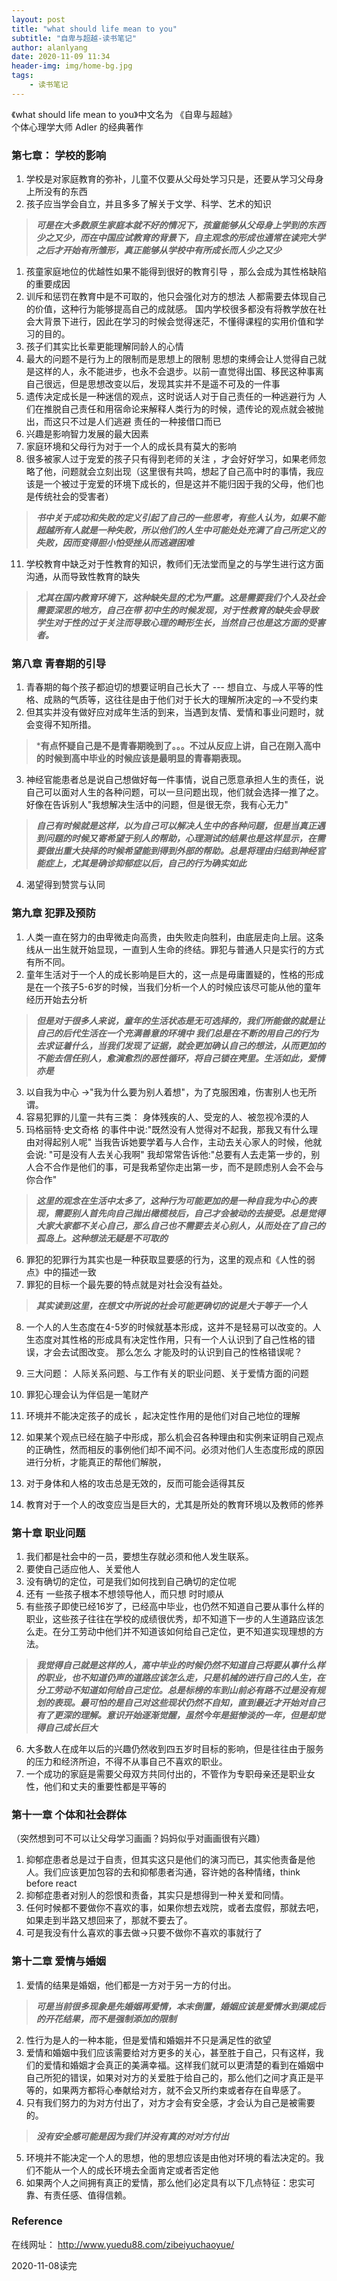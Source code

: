 ```yaml
---
layout: post
title: "what should life mean to you"
subtitle: "自卑与超越-读书笔记"
author: alanlyang
date: 2020-11-09 11:34
header-img: img/home-bg.jpg
tags:
    - 读书笔记
---
```

《what should life mean to you》中文名为 《自卑与超越》  
 个体心理学大师 Adler 的经典著作

### 第七章： 学校的影响
1. 学校是对家庭教育的弥补，儿童不仅要从父母处学习只是，还要从学习父母身上所没有的东西
2. 孩子应当学会自立，并且多多了解关于文学、科学、艺术的知识
   
> ***可是在大多数原生家庭本就不好的情况下，孩童能够从父母身上学到的东西少之又少，而在中国应试教育的背景下，自主观念的形成也通常在读完大学之后才开始有所雏形，真正能够从学校中有所成长而人少之又少*** 
1. 孩童家庭地位的优越性如果不能得到很好的教育引导 ，那么会成为其性格缺陷的重要成因
2. 训斥和惩罚在教育中是不可取的，他只会强化对方的想法
人都需要去体现自己的价值，这种行为能够提高自己的成就感。
国内学校很多都没有将教学放在社会大背景下进行，因此在学习的时候会觉得迷茫，不懂得课程的实用价值和学习的目的。
5. 孩子们其实比长辈更能理解同龄人的心情
6. 最大的问题不是行为上的限制而是思想上的限制
思想的束缚会让人觉得自己就是这样的人，永不能进步，也永不会退步。以前一直觉得出国、移民这种事离自己很远，但是思想改变以后，发现其实并不是遥不可及的一件事
7. 遗传决定成长是一种迷信的观点，这时说话人对于自己责任的一种逃避行为
人们在推脱自己责任和用宿命论来解释人类行为的时候，遗传论的观点就会被抛出，而这只不过是人们逃避 责任的一种接借口而已
8. 兴趣是影响智力发展的最大因素
9. 家庭环境和父母行为对于一个人的成长具有莫大的影响
10. 很多被家人过于宠爱的孩子只有得到老师的关注 ，才会好好学习，如果老师忽略了他，问题就会立刻出现（这里很有共鸣，想起了自己高中时的事情，我应该是一个被过于宠爱的环境下成长的，但是这并不能归因于我的父母，他们也是传统社会的受害者）

> ***书中关于成功和失败的定义引起了自己的一些思考，有些人认为，如果不能超越所有人就是一种失败，所以他们的人生中可能处处充满了自己所定义的失败，因而变得胆小怕受挫从而逃避困难***

11. 学校教育中缺乏对于性教育的知识，教师们无法堂而皇之的与学生进行这方面沟通，从而导致性教育的缺失

> ***尤其在国内教育环境下，这种缺失显的尤为严重。这是需要我们个人及社会需要深思的地方，自己在带 初中生的时候发现，对于性教育的缺失会导致学生对于性的过于关注而导致心理的畸形生长，当然自己也是这方面的受害者。***

### 第八章 青春期的引导  
  
1. 青春期的每个孩子都迫切的想要证明自己长大了 --- 想自立、与成人平等的性格、成熟的气质等，这往往是由于他们对于长大的理解所决定的-->不受约束
2. 但其实并没有做好应对成年生活的到来，当遇到友情、爱情和事业问题时，就会变得不知所措。
> ***有点怀疑自己是不是青春期晚到了。。。不过从反应上讲，自己在刚入高中的时候到高中毕业的时候应该是最明显的青春期表现。**
3. 神经官能患者总是说自己想做好每一件事情，说自己愿意承担人生的责任，说自己可以面对人生的各种问题，可以一旦问题出现，他们就会选择一推了之。好像在告诉别人"我想解决生活中的问题，但是很无奈，我有心无力"
> ***自己有时候就是这样，以为自己可以解决人生中的各种问题，但是当真正遇到问题的时候又寄希望于别人的帮助，心理测试的结果也是这样显示，在需要做出重大抉择的时候希望能到得到外部的帮助。总是将理由归结到神经官能症上，尤其是确诊抑郁症以后，自己的行为确实如此***
4. 渴望得到赞赏与认同

### 第九章 犯罪及预防

1. 人类一直在努力的由卑微走向高贵，由失败走向胜利，由底层走向上层。这条线从一出生就开始显现，一直到人生命的终结。罪犯与普通人只是实行的方式有所不同。
2. 童年生活对于一个人的成长影响是巨大的，这一点是毋庸置疑的，性格的形成是在一个孩子5-6岁的时候，当我们分析一个人的时候应该尽可能从他的童年经历开始去分析
> ***但是对于很多人来说，童年的生活状态是无可选择的，我们所能做的就是让自己的后代生活在一个充满善意的环境中
我们总是在不断的用自己的行为去求证着什么，当我们发现了证据，就会更加确认自己的想法，从而更加的不能去信任别人，愈演愈烈的恶性循环，将自己锁在壳里。生活如此，爱情亦是***

3. 以自我为中心 ->"我为什么要为别人着想"，为了克服困难，伤害别人也无所谓。
4. 容易犯罪的儿童一共有三类： 身体残疾的人、受宠的人、被忽视冷漠的人
5. 玛格丽特·史文奇格 的事件中说:"既然没有人觉得对不起我，那我又有什么理由对得起别人呢"
当我告诉她要学着与人合作，主动去关心家人的时候，他就会说: "可是没有人去关心我啊"
我却常常告诉他:"总要有人去走第一步的，别人合不合作是他们的事，可是我希望你走出第一步，而不是顾虑别人会不会与你合作"

> ***这里的观念在生活中太多了，这种行为可能更加的是一种自我为中心的表现，需要别人首先向自己抛出橄榄枝后，自己才会被动的去接受。总是觉得大家大家都不关心自己，那么自己也不需要去关心别人，从而处在了自己的孤岛上。这种想法无疑是不可取的***

6. 罪犯的犯罪行为其实也是一种获取显要感的行为，这里的观点和《人性的弱点》中的描述一致
7. 罪犯的目标一个最先要的特点就是对社会没有益处。
> ***其实读到这里，在想文中所说的社会可能更确切的说是大于等于一个人***

8. 一个人的人生态度在4-5岁的时候就基本形成，这并不是轻易可以改变的。人生态度对其性格的形成具有决定性作用，只有一个人认识到了自己性格的错误，才会去试图改变。
那么怎么 才能及时的认识到自己的性格错误呢？

9. 三大问题： 人际关系问题、与工作有关的职业问题、关于爱情方面的问题
10. 罪犯心理会认为伴侣是一笔财产
11. 环境并不能决定孩子的成长 ，起决定性作用的是他们对自己地位的理解
12. 如果某个观点已经在脑子中形成，那么机会召各种理由和实例来证明自己观点的正确性，然而相反的事例他们却不闻不问。必须对他们人生态度形成的原因进行分析，才能真正的帮他们解脱，
13. 对于身体和人格的攻击总是无效的，反而可能会适得其反
14. 教育对于一个人的改变应当是巨大的，尤其是所处的教育环境以及教师的修养

### 第十章 职业问题
1. 我们都是社会中的一员，要想生存就必须和他人发生联系。
2. 要使自己适应他人、关爱他人
3. 没有确切的定位，可是我们如何找到自己确切的定位呢
4. 还有 一些孩子根本不想领导他人，而只想 时时顺从
5. 有些孩子即使已经16岁了，已经高中毕业，也仍然不知道自己要从事什么样的职业，这些孩子往往在学校的成绩很优秀，却不知道下一步的人生道路应该怎么走。在分工劳动中他们并不知道该如何给自己定位，更不知道实现理想的方法。
> ***我觉得自己就是这样的人，高中毕业的时候仍然不知道自己将要从事什么样的职业，也不知道仍声的道路应该怎么走，只是机械的进行自己的人生，在分工劳动不知道如何给自己定位。总是标榜的车到山前必有路不过是没有规划的表现。最可怕的是自己对这些现状仍然不自知，直到最近才开始对自己有了更深的理解。意识开始逐渐觉醒，虽然今年是挺惨淡的一年，但是却觉得自己成长巨大***

6. 大多数人在成年以后的兴趣仍然收到四五岁时目标的影响，但是往往由于服务的压力和经济所迫，不得不从事自己不喜欢的职业。
7. 一个成功的家庭是需要父母双方共同付出的，不管作为专职母亲还是职业女性，他们和丈夫的重要性都是平等的

### 第十一章 个体和社会群体
 （突然想到可不可以让父母学习画画？妈妈似乎对画画很有兴趣）<br>
1. 抑郁症患者总是过于自责，但其实这只是他们的演习而已，其实他责备是他人。我们应该更加包容的去和抑郁患者沟通，容许她的各种情绪，think before react  
2. 抑郁症患者对别人的怨恨和责备，其实只是想得到一种关爱和同情。
3. 任何时候都不要做你不喜欢的事，如果你想去戏院，或者去度假，那就去吧，如果走到半路又想回来了，那就不要去了。
4. 可是我没有什么喜欢的事去做->只要不做你不喜欢的事就行了

### 第十二章  爱情与婚姻
1. 爱情的结果是婚姻，他们都是一方对于另一方的付出。
> ***可是当前很多现象是先婚姻再爱情，本末倒置，婚姻应该是爱情水到渠成后的开花结果，而不是强制添加的限制***
2. 性行为是人的一种本能，但是爱情和婚姻并不只是满足性的欲望
3. 爱情和婚姻中我们应该需要给对方更多的关心，甚至胜于自己，只有这样，我们的爱情和婚姻才会真正的美满幸福。这样我们就可以更清楚的看到在婚姻中自己所犯的错误，如果对对方的关爱胜于给自己的，那么他们之间才真正是平等的，如果两方都将心奉献给对方，就不会又所约束或者存在自卑感了。
4. 只有我们努力的为对方付出了，对方才会有安全感，才会认为自己是被需要的。
> ***没有安全感可能是因为我们并没有真的对对方付出***
5. 环境并不能决定一个人的思想，他的思想应该是由他对环境的看法决定的。我们不能从一个人的成长环境去全面肯定或者否定他
6. 如果两个人之间拥有真正的爱情，那么他们必定具有以下几点特征：忠实可靠、有责任感、值得信赖。


### Reference
在线网址： http://www.yuedu88.com/zibeiyuchaoyue/


2020-11-08读完





